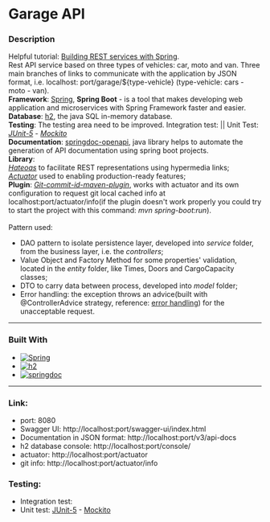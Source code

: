 # Garage API

### Description

Helpful tutorial: [Building REST services with Spring][tutorial-rest-spring-url].
\
Rest API service based on three types of vehicles: car, moto and van.
Three main branches of links to communicate with the application by JSON format, i.e. localhost:
port/garage/${type-vehicle} (type-vehicle: cars - moto - van).
\
**Framework**: [Spring][Spring-url], <strong>Spring Boot</strong> - is a tool that makes developing web application and
microservices with Spring Framework faster and easier.
\
**Database**: [h2][h2-url], the java SQL in-memory database.
\
**Testing**: The testing area need to be improved. Integration test:  || Unit Test: <i>[JUnit-5][junit-url]</i> - <i>[Mockito][mockito-url]</i>
\
**Documentation**: [springdoc-openapi][Springdoc-url], java library helps to automate the generation of API
documentation using spring boot projects.
\
**Library**:
\
<i>[Hateoas][hateoas-url]</i> to facilitate REST representations using hypermedia links;
\
<i>[Actuator][actuator-url]</i> used to enabling production-ready features;
\
**Plugin**: <i>[Git-commit-id-maven-plugin][git-commit-id-maven-url]</i>, works with actuator and its own configuration to request
git local cached info
at localhost:port/actuator/info(if the plugin doesn't work properly you could try to start the project with this command: <i>mvn
spring-boot:run</i>).
<br></br>
Pattern used:

- DAO pattern to isolate persistence layer, developed into <i>service</i> folder,
  from the business layer, i.e. the <i>controllers</i>;
- Value Object and Factory Method for some properties' validation, located in the <i>entity</i> folder, like Times,
  Doors and
  CargoCapacity
  classes;
- DTO to carry data between process, developed into <i>model</i> folder;
- Error handling: the exception throws an advice(built with @ControllerAdvice strategy,
  reference: [error handling][error-handling-url]) for the unacceptable request.

***

### Built With

- [![Spring][Spring.io]][Spring-url]
- [![h2][h2-db]][h2-url]
- [![springdoc][springdoc.io]][springdoc-url]

***

### Link:

- port: 8080
- Swagger UI: http://localhost:port/swagger-ui/index.html
- Documentation in JSON format: http://localhost:port/v3/api-docs
- h2 database console: http://localhost:port/console/
- actuator: http://localhost:port/actuator
- git info: http://localhost:port/actuator/info

### Testing:

- Integration test: 
- Unit test: [JUnit-5][junit-url] - [Mockito][mockito-url]

<!-- MARKDOWN LINKS & IMAGES -->

[Spring-url]: https://spring.io/

[Spring.io]: https://img.shields.io/badge/Spring-4A4A55?style=for-the-badge&logo=spring&logoColor=#6db33f

[h2-url]: https://www.h2database.com/html/main.html

[h2-db]: https://img.shields.io/badge/h2%20database-0000bb?style=for-the-badge&logo=h2&logoColor=#6db33f

[springdoc-url]:https://springdoc.org/

[springdoc.io]:https://img.shields.io/badge/sprindoc-4A4A55?style=for-the-badge&logo=swagger&logoColor=#6db33f

[git-commit-id-maven-url]:https://github.com/git-commit-id/git-commit-id-maven-plugin

[junit-url]: https://junit.org/junit5/

[error-handling-url]: https://www.baeldung.com/exception-handling-for-rest-with-spring

[tutorial-rest-spring-url]: https://spring.io/guides/tutorials/rest/

[mockito-url]: https://site.mockito.org/

[hateoas-url]: https://spring.io/projects/spring-hateoas

[actuator-url]: https://www.baeldung.com/spring-boot-actuators